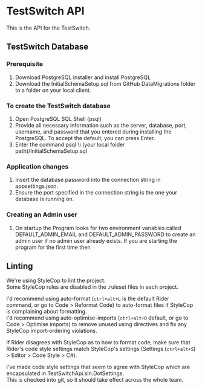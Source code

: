 # TestSwitch API
This is the API for the TestSwitch.

## TestSwitch Database
### Prerequisite
1. Download PostgreSQL installer and install PostgreSQL
2. Download the InitialSchemaSetup.sql from  GitHub DataMigrations folder to a folder on your local client.

### To create the TestSwitch database
1. Open PostgreSQL SQL Shell (psql)
2. Provide all necessary information such as the server, database, port, username, and password that you entered during installing the PostgreSQL. To accept the default, you can press Enter.
3. Enter the command psql \i (your local folder path)/InitialSchemaSetup.sql

### Application changes
1. Insert the database password into the connection string in appsettings.json.
2. Ensure the port specified in the connection string is the one your database is running on.

### Creating an Admin user
1. On startup the Program looks for two environment variables called DEFAULT_ADMIN_EMAIL and DEFAULT_ADMIN_PASSWORD to create an admin user if no admin user already exists. If you are starting the program for the first time then  

## Linting
We're using StyleCop to lint the project.  
Some StyleCop rules are disabled in the .ruleset files in each project.

I'd recommend using auto-format (`ctrl+alt+L` is the default Rider command, or go to Code > Reformat Code) to auto-format files if StyleCop is complaining about formatting.  
I'd recommend using auto-optimise-imports (`ctrl+alt+O` default, or go to Code > Optimise imports) to remove unused using directives and fix any StyleCop import-ordering violations.
  
If Rider disagrees with StyleCop as to how to format code, make sure that Rider's code style settings match StyleCop's settings (Settings (`ctrl+alt+S`) > Editor > Code Style > C#).
  
I've made code style settings that seem to agree with StyleCop which are encapsulated in TestSwitchApi.sln.DotSettings.  
This is checked into git, so it should take effect across the whole team.
